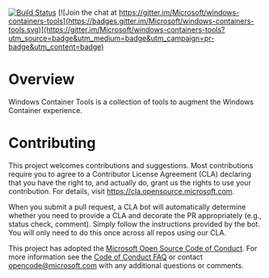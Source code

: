 [![Build Status](https://dev.azure.com/ms/windows-container-tools/_apis/build/status/microsoft.windows-container-tools?branchName=master)](https://dev.azure.com/ms/windows-container-tools/_build/latest?definitionId=265&branchName=master) [![Join the chat at https://gitter.im/Microsoft/windows-containers-tools](https://badges.gitter.im/Microsoft/windows-containers-tools.svg)](https://gitter.im/Microsoft/windows-containers-tools?utm_source=badge&utm_medium=badge&utm_campaign=pr-badge&utm_content=badge)


# Overview
Windows Container Tools is a collection of tools to augment the Windows Container experience.


# Contributing

This project welcomes contributions and suggestions.  Most contributions require you to agree to a
Contributor License Agreement (CLA) declaring that you have the right to, and actually do, grant us
the rights to use your contribution. For details, visit https://cla.opensource.microsoft.com.

When you submit a pull request, a CLA bot will automatically determine whether you need to provide
a CLA and decorate the PR appropriately (e.g., status check, comment). Simply follow the instructions
provided by the bot. You will only need to do this once across all repos using our CLA.

This project has adopted the [Microsoft Open Source Code of Conduct](https://opensource.microsoft.com/codeofconduct/).
For more information see the [Code of Conduct FAQ](https://opensource.microsoft.com/codeofconduct/faq/) or
contact [opencode@microsoft.com](mailto:opencode@microsoft.com) with any additional questions or comments.

